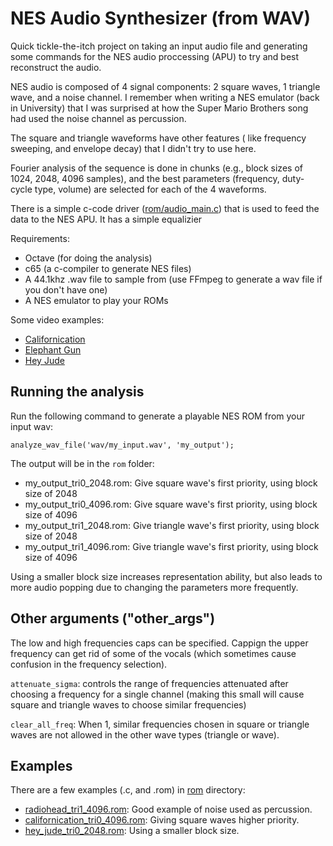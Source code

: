# NES Audio Synthesizer (from WAV)

Quick tickle-the-itch project on taking an input audio file and
generating some commands for the NES audio proccessing (APU) to
try and best reconstruct the audio.

NES audio is composed of 4 signal components: 2 square waves,
1 triangle wave, and a noise channel. I remember when writing
a NES emulator (back in University) that I was surprised at how
the Super Mario Brothers song had used the noise channel as
percussion.

The square and triangle waveforms have other features (
like frequency sweeping, and envelope decay) that I didn't
try to use here.

Fourier analysis of the sequence is done in chunks (e.g.,
block sizes of 1024, 2048, 4096 samples), and the best parameters
(frequency, duty-cycle type, volume) are selected for each of the
4 waveforms.

There is a simple c-code driver ([rom/audio_main.c](rom/audio_main.c))
that is used to feed the data to the NES APU. It has a simple
equalizier


Requirements:

* Octave (for doing the analysis)
* c65 (a c-compiler to generate NES files)
* A 44.1khz .wav file to sample from (use FFmpeg to generate a wav file if you don't have one)
* A NES emulator to play your ROMs

Some video examples:
* [Californication](https://studio.youtube.com/video/8VSbv4xZQH0)
* [Elephant Gun](https://www.youtube.com/watch?v=IWSk03ZonaQ)
* [Hey Jude](https://www.youtube.com/watch?v=Q7vPBbWsyzs)

## Running the analysis

Run the following command to generate a playable NES ROM from your input wav:

```
analyze_wav_file('wav/my_input.wav', 'my_output');
```

The output will be in the `rom` folder:

* my_output_tri0_2048.rom: Give square wave's first priority, using block size of 2048
* my_output_tri0_4096.rom: Give square wave's first priority, using block size of 4096
* my_output_tri1_2048.rom: Give triangle wave's first priority, using block size of 2048
* my_output_tri1_4096.rom: Give triangle wave's first priority, using block size of 4096

Using a smaller block size increases representation ability, but also leads to more audio
popping due to changing the parameters more frequently.

## Other arguments ("other_args")

The low and high frequencies caps can be specified. Cappign the upper frequency can get
rid of some of the vocals (which sometimes cause confusion in the frequency selection).

`attenuate_sigma`: controls the range of frequencies attenuated after choosing a frequency
for a single channel (making this small will cause square and triangle waves to choose
similar frequencies)


`clear_all_freq`: When 1, similar frequencies chosen in square or triangle waves are not
allowed in the other wave types (triangle or wave).

## Examples

There are a few examples (.c, and .rom) in [rom](rom) directory:

* [radiohead_tri1_4096.rom](rom/radiohead_tri1_4096.rom): Good example of noise used as percussion.
* [californication_tri0_4096.rom](rom/californication_tri0_4096.rom): Giving square waves higher priority.
* [hey_jude_tri0_2048.rom](rom/hey_jude_tri0_2048.rom): Using a smaller block size.